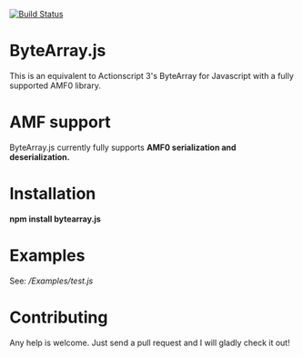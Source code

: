 [![Build Status](https://travis-ci.org/Zaseth/ByteArray.js.svg?branch=master)](https://travis-ci.org/Zaseth/ByteArray.js)

# ByteArray.js
This is an equivalent to Actionscript 3's ByteArray for Javascript with a fully supported AMF0 library.

# AMF support
ByteArray.js currently fully supports **AMF0 serialization and deserialization.**

# Installation
**npm install bytearray.js**

# Examples
See: */Examples/test.js*

# Contributing
Any help is welcome. Just send a pull request and I will gladly check it out!